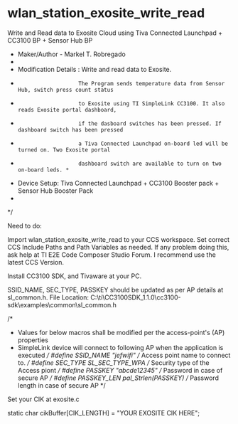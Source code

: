 # wlan_station_exosite_write_read
Write and Read data to Exosite Cloud using Tiva Connected Launchpad + CC3100 BP + Sensor Hub BP

 * Maker/Author - Markel T. Robregado
 *
 * Modification Details : Write and read data to Exosite.
 *                        The Program sends temperature data from Sensor Hub, switch press count status
 *                        to Exosite using TI SimpleLink CC3100. It also reads Exosite portal dashboard,
 *                        if the dasboard switches has been pressed. If dashboard switch has been pressed
 *                        a Tiva Connected Launchpad on-board led will be turned on. Two Exosite portal
 *                        dashboard switch are available to turn on two on-board leds. *
 * Device Setup: Tiva Connected Launchpad + CC3100 Booster pack + Sensor Hub Booster Pack
 *
 */

Need to do:

Import wlan_station_exosite_write_read to your CCS workspace. Set correct CCS Include Paths and Path Variables
as needed. If any problem doing this, ask help at TI E2E Code Composer Studio Forum. I recommend use the latest CCS 
Version.

Install CC3100 SDK, and Tivaware at your PC.


SSID_NAME, SEC_TYPE, PASSKEY should be updated as per AP details at sl_common.h. 
File Location: C:\ti\CC3100SDK_1.1.0\cc3100-sdk\examples\common\sl_common.h 

/*
 * Values for below macros shall be modified per the access-point's (AP) properties
 * SimpleLink device will connect to following AP when the application is executed
 */
#define SSID_NAME       "jefwifi"         /* Access point name to connect to. */
#define SEC_TYPE        SL_SEC_TYPE_WPA    /* Security type of the Access piont */
#define PASSKEY         "abcde12345"                  /* Password in case of secure AP */
#define PASSKEY_LEN     pal_Strlen(PASSKEY)  /* Password length in case of secure AP */

Set your CIK at exosite.c

static char cikBuffer[CIK_LENGTH] = "YOUR EXOSITE CIK HERE";
